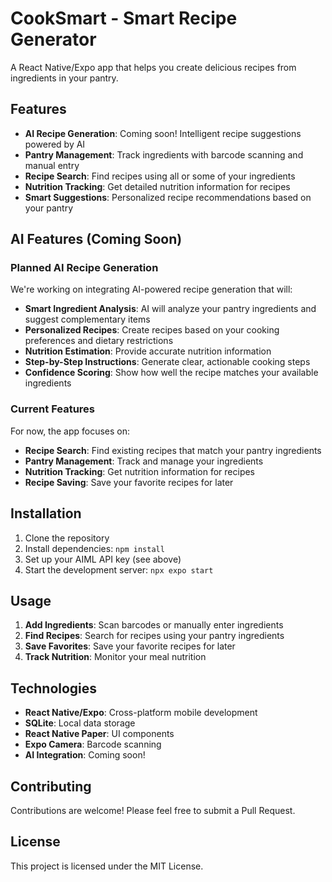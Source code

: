 # CookSmart - Smart Recipe Generator

A React Native/Expo app that helps you create delicious recipes from ingredients in your pantry.

## Features

- **AI Recipe Generation**: Coming soon! Intelligent recipe suggestions powered by AI
- **Pantry Management**: Track ingredients with barcode scanning and manual entry
- **Recipe Search**: Find recipes using all or some of your ingredients
- **Nutrition Tracking**: Get detailed nutrition information for recipes
- **Smart Suggestions**: Personalized recipe recommendations based on your pantry

## AI Features (Coming Soon)

### Planned AI Recipe Generation

We're working on integrating AI-powered recipe generation that will:

- **Smart Ingredient Analysis**: AI will analyze your pantry ingredients and suggest complementary items
- **Personalized Recipes**: Create recipes based on your cooking preferences and dietary restrictions
- **Nutrition Estimation**: Provide accurate nutrition information
- **Step-by-Step Instructions**: Generate clear, actionable cooking steps
- **Confidence Scoring**: Show how well the recipe matches your available ingredients

### Current Features

For now, the app focuses on:
- **Recipe Search**: Find existing recipes that match your pantry ingredients
- **Pantry Management**: Track and manage your ingredients
- **Nutrition Tracking**: Get nutrition information for recipes
- **Recipe Saving**: Save your favorite recipes for later

## Installation

1. Clone the repository
2. Install dependencies: `npm install`
3. Set up your AIML API key (see above)
4. Start the development server: `npx expo start`

## Usage

1. **Add Ingredients**: Scan barcodes or manually enter ingredients
2. **Find Recipes**: Search for recipes using your pantry ingredients
3. **Save Favorites**: Save your favorite recipes for later
4. **Track Nutrition**: Monitor your meal nutrition

## Technologies

- **React Native/Expo**: Cross-platform mobile development
- **SQLite**: Local data storage
- **React Native Paper**: UI components
- **Expo Camera**: Barcode scanning
- **AI Integration**: Coming soon!

## Contributing

Contributions are welcome! Please feel free to submit a Pull Request.

## License

This project is licensed under the MIT License. 